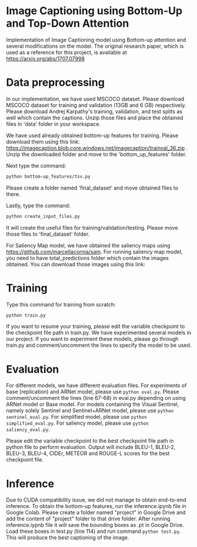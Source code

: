 # Image Captioning using Bottom-Up and Top-Down Attention
Implementation of Image Captioning model using Bottom-up attention and several modifications on the model. The original research paper, which is used as a reference for this project, is available at https://arxiv.org/abs/1707.07998

# Data preprocessing

In our implementation, we have used MSCOCO dataset. Please download MSCOCO dataset for training and validation (13GB and 6 GB) respectively. Please download Andrej Karpathy's training, validation, and test splits as well which contain the captions. Unzip those files and place the obtained files in 'data' folder in your workspace. 

We have used already obtained bottom-up features for training. Please download them using this link: https://imagecaption.blob.core.windows.net/imagecaption/trainval_36.zip . Unzip the downloaded folder and move to the 'bottom_up_features' folder.

Next type the command: 
```bash
python bottom-up_features/tsv.py
```
Please create a folder named 'final_dataset' and move obtained files to there. 

Lastly, type the command:
```bash
python create_input_files.py
```
It will create the useful files for training/validation/testing. Please move those files to 'final_dataset' folder.


For Saliency Map model, we have obtained the saliency maps using https://github.com/marcellacornia/sam. For running saliency map model, you need to have total_predictions folder which contain the images obtained. You can download those images using this link:


# Training 
Type this command for training from scratch:
```bash
python train.py
```
If you want to resume your training, please edit the variable checkpoint to the checkpoint file path in train.py. We have experimented several models in our project. If you want to experiment these models, please go through train.py and comment/uncomment the lines to specify the model to be used. 


# Evaluation
For different models, we have different evaluation files. For experiments of base (replication) and ARNet model, please use ``` python eval.py ```. Please comment/uncomment the lines (line 67-68) in eval.py depending on using ARNet model or Base model. 
For models containing the Visual Sentinel, namely solely Sentinel and Sentinel+ARNet model, please use ``` python sentinel_eval.py ```. 
For simplified model, please use ``` python simplified_eval.py ```. 
For saliency model, please use ``` python saliency_eval.py ```. 

Please edit the variable checkpoint to the best checkpoint file path in python file to perform evaluation. Output will include BLEU-1, BLEU-2, BLEU-3, BLEU-4, CIDEr, METEOR and ROUGE-L scores for the best checkpoint file.

# Inference
Due to CUDA compatibility issue, we did not manage to obtain end-to-end inference. To obtain the bottom-up features, run the inference.ipynb file in Google Colab. Please create a folder named "project" in Google Drive and add the content of "project" folder to that drive folder. After running inference.iypnb file it will save the bounding boxes as .pt in Google Drive. Load these boxes in test.py (line 114) and run command ``` python test.py ```. This will produce the best captioning of the image.











